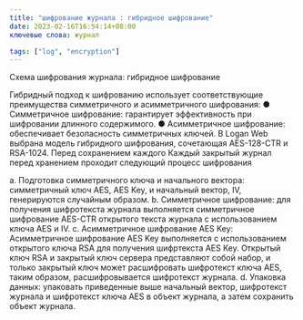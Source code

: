 ```yaml
---
title: "шифрование журнала : гибридное шифрование"
date: 2023-02-16T16:54:14+08:00
ключевые слова: журнал

tags: ["log", "encryption"]
---
```

Схема шифрования журнала: гибридное шифрование

Гибридный подход к шифрованию использует соответствующие преимущества симметричного и асимметричного шифрования:
 ● Симметричное шифрование: гарантирует эффективность при шифровании длинного содержимого.
 ● Асимметричное шифрование: обеспечивает безопасность симметричных ключей.
В Logan Web выбрана модель гибридного шифрования, сочетающая AES-128-CTR и RSA-1024. Перед сохранением каждого
Каждый закрытый журнал перед хранением проходит следующий процесс шифрования

a. Подготовка симметричного ключа и начального вектора: симметричный ключ AES, AES Key, и начальный вектор, IV, генерируются случайным образом.
b. Симметричное шифрование: для получения шифротекста журнала выполняется симметричное шифрование AES-CTR открытого текста журнала с использованием ключа AES и IV.
c. Асимметричное шифрование AES Key: Асимметричное шифрование AES Key выполняется с использованием открытого ключа RSA для получения шифртекста AES Key. Открытый ключ RSA и закрытый ключ сервера представляют собой набор, и только закрытый ключ может расшифровать шифротекст ключа AES, таким образом, расшифровывается шифротекст журнала.
d. Упаковка данных: упаковать приведенные выше начальный вектор, шифротекст журнала и шифротекст ключа AES в объект журнала, а затем сохранить объект журнала.